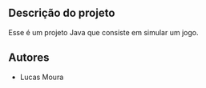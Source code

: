 ## Descrição do projeto
Esse é um projeto Java que consiste em simular um jogo.

## Autores

 - Lucas Moura

